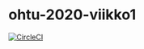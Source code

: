 # ohtu-2020-viikko1

[![CircleCI](https://circleci.com/gh/tontsaX/ohtu-2020-viikko1.svg?style=svg)](https://circleci.com/gh/tontsaX/ohtu-2020-viikko1)
